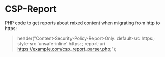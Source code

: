 # CSP-Report #


PHP code to get reports about mixed content when migrating from http to https: 


> header("Content-Security-Policy-Report-Only: default-src https:; style-src 'unsafe-inline' https: ; report-uri https://example.com/csp_report_parser.php;");
